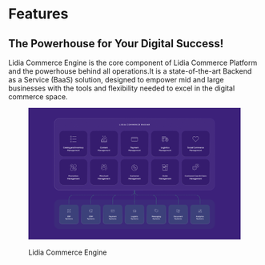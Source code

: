 # Features

## The Powerhouse for Your Digital Success!

Lidia Commerce Engine is the core component of Lidia Commerce Platform and the powerhouse behind all operations.It is a state-of-the-art Backend as a Service (BaaS) solution, designed to empower mid and large businesses with the tools and flexibility needed to excel in the digital commerce space.

<figure><img src="../../.gitbook/assets/664351d2361893a2b21c6672_lc-lidiaCommerceEngineShowcase-p-1600.png" alt=""><figcaption><p>Lidia Commerce Engine</p></figcaption></figure>



